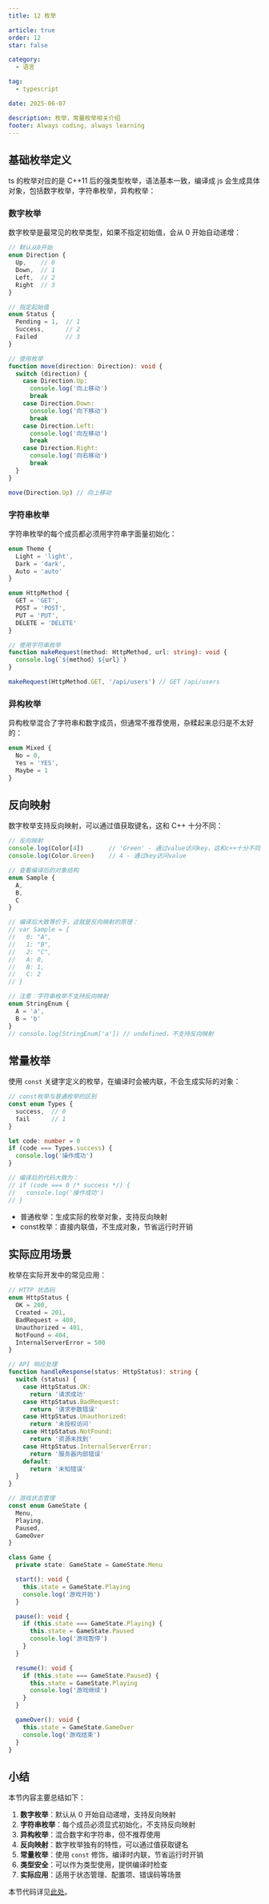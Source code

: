 ```yaml
---
title: 12 枚举

article: true
order: 12
star: false

category:
  - 语言

tag:
  - typescript

date: 2025-06-07

description: 枚举，常量枚举相关介绍
footer: Always coding, always learning
---
```


<!-- more -->

## 基础枚举定义

ts 的枚举对应的是 C++11 后的强类型枚举，语法基本一致，编译成 js 会生成具体对象，包括数字枚举，字符串枚举，异构枚举：

### 数字枚举

数字枚举是最常见的枚举类型，如果不指定初始值，会从 0 开始自动递增：

```typescript
// 默认从0开始
enum Direction {
  Up,    // 0
  Down,  // 1
  Left,  // 2
  Right  // 3
}

// 指定起始值
enum Status {
  Pending = 1,  // 1
  Success,      // 2
  Failed        // 3
}

// 使用枚举
function move(direction: Direction): void {
  switch (direction) {
    case Direction.Up:
      console.log('向上移动')
      break
    case Direction.Down:
      console.log('向下移动')
      break
    case Direction.Left:
      console.log('向左移动')
      break
    case Direction.Right:
      console.log('向右移动')
      break
  }
}

move(Direction.Up) // 向上移动
```

### 字符串枚举

字符串枚举的每个成员都必须用字符串字面量初始化：

```typescript
enum Theme {
  Light = 'light',
  Dark = 'dark',
  Auto = 'auto'
}

enum HttpMethod {
  GET = 'GET',
  POST = 'POST',
  PUT = 'PUT',
  DELETE = 'DELETE'
}

// 使用字符串枚举
function makeRequest(method: HttpMethod, url: string): void {
  console.log(`${method} ${url}`)
}

makeRequest(HttpMethod.GET, '/api/users') // GET /api/users
```

### 异构枚举

异构枚举混合了字符串和数字成员，但通常不推荐使用，杂糅起来总归是不太好的：

```typescript
enum Mixed {
  No = 0,
  Yes = 'YES',
  Maybe = 1
}
```

## 反向映射

数字枚举支持反向映射，可以通过值获取键名，这和 C++ 十分不同：

```typescript
// 反向映射
console.log(Color[4])       // 'Green' - 通过value访问key，这和c++十分不同
console.log(Color.Green)    // 4 - 通过key访问value

// 查看编译后的对象结构
enum Sample {
  A,
  B,
  C
}

// 编译后大致等价于，这就是反向映射的原理：
// var Sample = {
//   0: "A",
//   1: "B",
//   2: "C",
//   A: 0,
//   B: 1,
//   C: 2
// }

// 注意：字符串枚举不支持反向映射
enum StringEnum {
  A = 'a',
  B = 'b'
}
// console.log(StringEnum['a']) // undefined，不支持反向映射
```

## 常量枚举

使用 `const` 关键字定义的枚举，在编译时会被内联，不会生成实际的对象：

```typescript
// const枚举与普通枚举的区别
const enum Types {
  success,  // 0
  fail      // 1
}

let code: number = 0
if (code === Types.success) {
  console.log('操作成功')
}

// 编译后的代码大致为：
// if (code === 0 /* success */) {
//   console.log('操作成功')
// }
```

- 普通枚举：生成实际的枚举对象，支持反向映射
- const枚举：直接内联值，不生成对象，节省运行时开销

## 实际应用场景

枚举在实际开发中的常见应用：

```typescript
// HTTP 状态码
enum HttpStatus {
  OK = 200,
  Created = 201,
  BadRequest = 400,
  Unauthorized = 401,
  NotFound = 404,
  InternalServerError = 500
}

// API 响应处理
function handleResponse(status: HttpStatus): string {
  switch (status) {
    case HttpStatus.OK:
      return '请求成功'
    case HttpStatus.BadRequest:
      return '请求参数错误'
    case HttpStatus.Unauthorized:
      return '未授权访问'
    case HttpStatus.NotFound:
      return '资源未找到'
    case HttpStatus.InternalServerError:
      return '服务器内部错误'
    default:
      return '未知错误'
  }
}

// 游戏状态管理
const enum GameState {
  Menu,
  Playing,
  Paused,
  GameOver
}

class Game {
  private state: GameState = GameState.Menu

  start(): void {
    this.state = GameState.Playing
    console.log('游戏开始')
  }

  pause(): void {
    if (this.state === GameState.Playing) {
      this.state = GameState.Paused
      console.log('游戏暂停')
    }
  }

  resume(): void {
    if (this.state === GameState.Paused) {
      this.state = GameState.Playing
      console.log('游戏继续')
    }
  }

  gameOver(): void {
    this.state = GameState.GameOver
    console.log('游戏结束')
  }
}
```

## 小结

本节内容主要总结如下：

1. **数字枚举**：默认从 0 开始自动递增，支持反向映射
2. **字符串枚举**：每个成员必须显式初始化，不支持反向映射
3. **异构枚举**：混合数字和字符串，但不推荐使用
4. **反向映射**：数字枚举独有的特性，可以通过值获取键名
5. **常量枚举**：使用 `const` 修饰，编译时内联，节省运行时开销
6. **类型安全**：可以作为类型使用，提供编译时检查
7. **实际应用**：适用于状态管理、配置项、错误码等场景

本节代码详见[此处](https://github.com/KBchulan/ClBlogs-Src/blob/main/blogs-main/typescript/12-enum/index.ts)。

